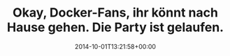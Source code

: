 ---
retweeted: false
source: <a href="http://mvilla.it/fenix" rel="nofollow">Fenix for Android</a>
entities:
  user_mentions: []
  urls: []
  symbols: []
  media:
  - expanded_url: https://twitter.com/bascht/status/517303411231195136/photo/1
    indices:
    - '97'
    - '119'
    url: http://t.co/vCvjdjS0LF
    media_url: http://pbs.twimg.com/media/By3UtiEIgAAktif.jpg
    id_str: '517303410920816640'
    id: '517303410920816640'
    media_url_https: https://pbs.twimg.com/media/By3UtiEIgAAktif.jpg
    sizes:
      medium:
        w: '1200'
        h: '679'
        resize: fit
      small:
        w: '680'
        h: '385'
        resize: fit
      thumb:
        w: '150'
        h: '150'
        resize: crop
      large:
        w: '1344'
        h: '760'
        resize: fit
    type: photo
    display_url: pic.twitter.com/vCvjdjS0LF
  hashtags: []
display_text_range:
- '0'
- '119'
favorite_count: '24'
id_str: '517303411231195136'
truncated: false
retweet_count: '38'
id: '517303411231195136'
possibly_sensitive: false
created_at: Wed Oct 01 13:21:58 +0000 2014
favorited: false
full_text: Okay, Docker-Fans, ihr könnt nach Hause gehen. Die Party ist gelaufen.
  Es ist *nicht* mehr cool.
lang: de
extended_entities:
  media:
  - expanded_url: https://twitter.com/bascht/status/517303411231195136/photo/1
    indices:
    - '97'
    - '119'
    url: http://t.co/vCvjdjS0LF
    media_url: http://pbs.twimg.com/media/By3UtiEIgAAktif.jpg
    id_str: '517303410920816640'
    id: '517303410920816640'
    media_url_https: https://pbs.twimg.com/media/By3UtiEIgAAktif.jpg
    sizes:
      medium:
        w: '1200'
        h: '679'
        resize: fit
      small:
        w: '680'
        h: '385'
        resize: fit
      thumb:
        w: '150'
        h: '150'
        resize: crop
      large:
        w: '1344'
        h: '760'
        resize: fit
    type: photo
    display_url: pic.twitter.com/vCvjdjS0LF
tags:
- pesos/twitter
date: '2014-10-01T13:21:58+00:00'
src: https://twitter.com/bascht/status/517303411231195136
original_url: https://twitter.com/bascht/status/517303411231195136
type: twitter_tweet
media_url: https://img.bascht.com/twitter/pbs.twimg.com/media/By3UtiEIgAAktif.jpg
text: Okay, Docker-Fans, ihr könnt nach Hause gehen. Die Party ist gelaufen. Es ist
  *nicht* mehr cool.
title: 'Okay, Docker-Fans, ihr könnt nach Hause gehen. Die Party ist gelaufen. '

---